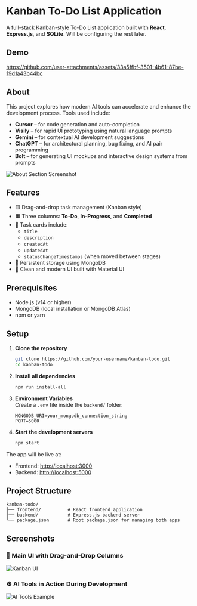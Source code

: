 # Kanban To-Do List Application
A full-stack Kanban-style To-Do List application built with **React**, **Express.js**, and **SQLite**. Will be configuring the rest later. 

## Demo
https://github.com/user-attachments/assets/33a5ffbf-3501-4b61-87be-19d1a43b44bc

## About

This project explores how modern AI tools can accelerate and enhance the development process. Tools used include:

- **Cursor** – for code generation and auto-completion
- **Visily** – for rapid UI prototyping using natural language prompts
- **Gemini** – for contextual AI development suggestions
- **ChatGPT** – for architectural planning, bug fixing, and AI pair programming
- **Bolt** – for generating UI mockups and interactive design systems from prompts

![About Section Screenshot](./screenshots/about-section.png)

## Features

- 🟨 Drag-and-drop task management (Kanban style)
- 🟧 Three columns: **To-Do**, **In-Progress**, and **Completed**
- 📄 Task cards include:
  - `title`
  - `description`
  - `createdAt`
  - `updatedAt`
  - `statusChangeTimestamps` (when moved between stages)
- 💾 Persistent storage using MongoDB
- 🎨 Clean and modern UI built with Material UI

## Prerequisites

- Node.js (v14 or higher)
- MongoDB (local installation or MongoDB Atlas)
- npm or yarn

## Setup

1. **Clone the repository**  
   ```bash
   git clone https://github.com/your-username/kanban-todo.git
   cd kanban-todo
   ```

2. **Install all dependencies**  
   ```bash
   npm run install-all
   ```

3. **Environment Variables**  
   Create a `.env` file inside the `backend/` folder:
   ```
   MONGODB_URI=your_mongodb_connection_string
   PORT=5000
   ```

4. **Start the development servers**  
   ```bash
   npm start
   ```

The app will be live at:
- Frontend: [http://localhost:3000](http://localhost:3000)
- Backend: [http://localhost:5000](http://localhost:5000)

## Project Structure

```
kanban-todo/
├── frontend/          # React frontend application
├── backend/           # Express.js backend server
└── package.json       # Root package.json for managing both apps
```

## Screenshots

### 📌 Main UI with Drag-and-Drop Columns
![Kanban UI](./screenshots/ui-kanban-board.png)

### ⚙️ AI Tools in Action During Development
![AI Tools Example](./screenshots/ai-tools-used.png)

